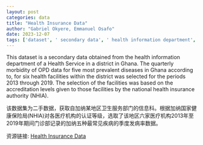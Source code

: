 ```yaml
---
layout: post
categories: data
title: "Health Insurance Data"
author: "Gabriel Okyere, Emmanuel Osafo"
date: 2023-12-07
tags: ['dataset', ' secondary data', ' health information department', ' Health Service', ' district', ' Ghana', ' quarterly morbidity', ' OPD data', ' prevalent diseases', ' health facilities', ' 2013', ' 2019', ' accreditation levels', ' national health insurance authority', ' NHIA']
---
```


This dataset is a secondary data obtained from the health information department of a Health Service in a district in Ghana. The quarterly morbidity of OPD data for five most prevalent diseases in Ghana according to, for six health facilities within the district was selected for the periods 2013 through 2019. The selection of the facilities was based on the accreditation levels given to those facilities by the national health insurance authority (NHIA).

该数据集为二手数据，获取自加纳某地区卫生服务部门的信息科。根据加纳国家健康保险局(NHIA)对各医疗机构的认证等级，选取了该地区六家医疗机构2013年至2019年期间门诊部记录的加纳五种最常见疾病的季度发病率数据。

资源链接: [Health Insurance Data](https://doi.org/10.57760/sciencedb.13992)
